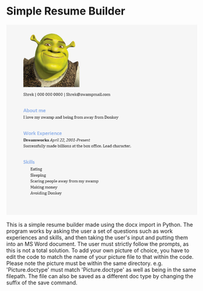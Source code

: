 # Simple Resume Builder

![Example!](Picture.png "Shrek")

This is a simple resume builder made using the docx import in Python. The program works by asking the user a set of questions such as work experiences and skills, and then taking the user's input and putting them into an MS Word document. The user must strictly follow the prompts, as this is not a total solution. To add your own picture of choice, you  have to edit the code to match the name of your picture file to that within the code. Please note the picture must be within the same directory. e.g. 'Picture.doctype' must match 'Picture.doctype' as well as being in the same filepath. The file can also be saved as a different doc type by changing the suffix of the save command.
